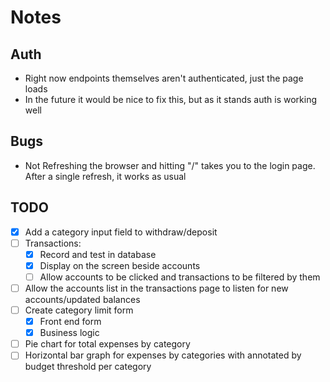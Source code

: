 # Notes


## Auth
  - Right now endpoints themselves aren't authenticated, just the page loads
  - In the future it would be nice to fix this, but as it stands auth is working well


## Bugs
  - Not Refreshing the browser and hitting "/" takes you to the login page. After a single refresh, it works as usual


## TODO
  - [x] Add a category input field to withdraw/deposit
  - [ ] Transactions:
    - [x] Record and test in database 
    - [x] Display on the screen beside accounts
    - [ ] Allow accounts to be clicked and transactions to be filtered by them
  - [ ] Allow the accounts list in the transactions page to listen for new accounts/updated balances
  - [ ] Create category limit form
    - [x] Front end form
    - [x] Business logic
  - [ ] Pie chart for total expenses by category
  - [ ] Horizontal bar graph for expenses by categories with annotated by budget threshold per category
